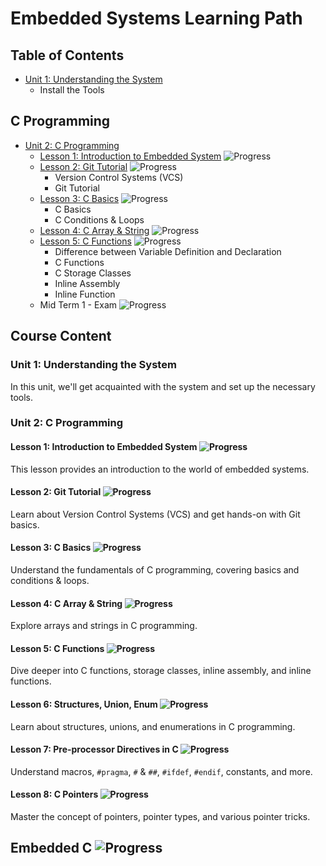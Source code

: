 # Embedded Systems Learning Path


## Table of Contents

- [Unit 1: Understanding the System](#unit-1-understanding-the-system)
  - Install the Tools
## C Programming
- [Unit 2: C Programming](#unit-2-c-programming)
  - [Lesson 1: Introduction to Embedded System](./unit2/lesson1) ![Progress](https://progress-bar.dev/100/?title=completed)
  - [Lesson 2: Git Tutorial](./unit2/lesson2) ![Progress](https://progress-bar.dev/100/?title=Completed)
    - Version Control Systems (VCS)
    - Git Tutorial
  - [Lesson 3: C Basics](./unit2/lesson3) ![Progress](https://progress-bar.dev/100/?title=Completed)
    - C Basics
    - C Conditions & Loops
  - [Lesson 4: C Array & String](./unit2/lesson4) ![Progress](https://progress-bar.dev/100/?title=Completed)
  - [Lesson 5: C Functions](./unit2/lesson5) ![Progress](https://progress-bar.dev/0/?title=not+started)
    - Difference between Variable Definition and Declaration
    - C Functions
    - C Storage Classes
    - Inline Assembly
    - Inline Function
  - Mid Term 1 - Exam ![Progress](https://progress-bar.dev/0/?title=not+started)

## Course Content

### Unit 1: Understanding the System

In this unit, we'll get acquainted with the system and set up the necessary tools.

### Unit 2: C Programming

#### Lesson 1: Introduction to Embedded System ![Progress](https://progress-bar.dev/20/?title=completed)

This lesson provides an introduction to the world of embedded systems.

#### Lesson 2: Git Tutorial ![Progress](https://progress-bar.dev/40/?title=in+progress)

Learn about Version Control Systems (VCS) and get hands-on with Git basics.

#### Lesson 3: C Basics ![Progress](https://progress-bar.dev/60/?title=upcoming)

Understand the fundamentals of C programming, covering basics and conditions & loops.

#### Lesson 4: C Array & String ![Progress](https://progress-bar.dev/0/?title=not+started)

Explore arrays and strings in C programming.

#### Lesson 5: C Functions ![Progress](https://progress-bar.dev/0/?title=not+started)

Dive deeper into C functions, storage classes, inline assembly, and inline functions.

#### Lesson 6: Structures, Union, Enum ![Progress](https://progress-bar.dev/0/?title=not+started)

Learn about structures, unions, and enumerations in C programming.

#### Lesson 7: Pre-processor Directives in C ![Progress](https://progress-bar.dev/0/?title=not+started)

Understand macros, `#pragma`, `#` & `##`, `#ifdef`, `#endif`, constants, and more.

#### Lesson 8: C Pointers ![Progress](https://progress-bar.dev/0/?title=not+started)

Master the concept of pointers, pointer types, and various pointer tricks.

## Embedded C ![Progress](https://progress-bar.dev/0/?title=not+started)
